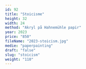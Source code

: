 ```yaml
---
id: 92
title: "Stoicisme"
height: 32
width: 24
method: "Akryl på Hahnemühle papir"
year: 2023
price: "850"
fileName: "2023-stoicism.jpg"
medie: "paperpainting"
draft: "false"
slug: "stoicism"
weight: "110"
---
```


